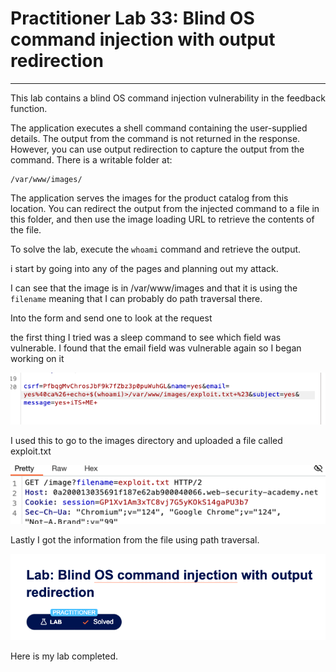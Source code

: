 # Practitioner Lab 33: Blind OS command injection with output redirection

---

This lab contains a blind OS command injection vulnerability in the feedback function.

The application executes a shell command containing the user-supplied details. The output from the command is not returned in the response. However, you can use output redirection to capture the output from the command. There is a writable folder at:

```
/var/www/images/
```

The application serves the images for the product catalog from this location. You can redirect the output from the injected command to a file in this folder, and then use the image loading URL to retrieve the contents of the file.

To solve the lab, execute the `whoami` command and retrieve the output.

i start by going into any of the pages and planning out my attack. 

I can see that the image is in /var/www/images and that it is using the `filename` meaning that I can probably do path traversal there. 

Into the form and send one to look at the request

the first thing I tried was a sleep command to see which field was vulnerable. I found that the email field was vulnerable again so I began working on it

![Untitled](Practitioner%20Lab%2033%20Blind%20OS%20command%20injection%20wit%2030a70297fa0a4adcb3d87e7ea977f247/Untitled.png)

I used this to go to the images directory and uploaded a file called exploit.txt

![Untitled](Practitioner%20Lab%2033%20Blind%20OS%20command%20injection%20wit%2030a70297fa0a4adcb3d87e7ea977f247/Untitled%201.png)

Lastly I got the information from the file using path traversal.

![Untitled](Practitioner%20Lab%2033%20Blind%20OS%20command%20injection%20wit%2030a70297fa0a4adcb3d87e7ea977f247/Untitled%202.png)

Here is my lab completed.